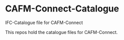 # CAFM-Connect-Catalogue
IFC-Catalogue file for CAFM-Connect

This repos hold the catalogue files for CAFM-Connect.
